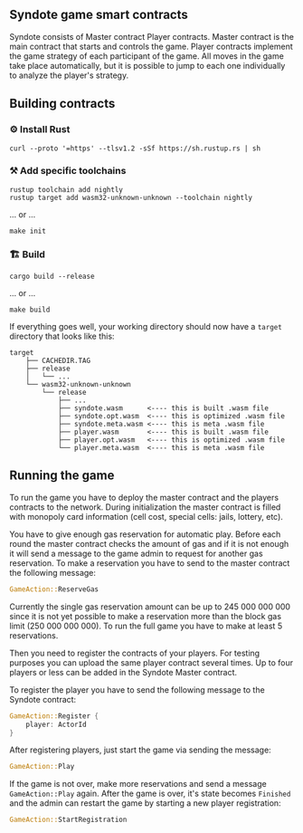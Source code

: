 
## Syndote game smart contracts

Syndote consists of Master contract Player contracts. Master contract is the main contract that starts and controls the game. Player contracts implement the game strategy of each participant of the game. All moves in the game take place automatically, but it is possible to jump to each one individually to analyze the player's strategy.

## Building contracts

### ⚙️ Install Rust

```shell
curl --proto '=https' --tlsv1.2 -sSf https://sh.rustup.rs | sh
```

### ⚒️ Add specific toolchains

```shell
rustup toolchain add nightly
rustup target add wasm32-unknown-unknown --toolchain nightly
```

... or ...

```shell
make init
```

### 🏗️ Build

```shell
cargo build --release
```

... or ...

```shell
make build
```

If everything goes well, your working directory should now have a `target` directory that looks like this:

```
target
    ├── CACHEDIR.TAG
    ├── release
    │   └── ...
    └── wasm32-unknown-unknown
        └── release
            ├── ...
            ├── syndote.wasm      <---- this is built .wasm file
            ├── syndote.opt.wasm  <---- this is optimized .wasm file
            ├── syndote.meta.wasm <---- this is meta .wasm file
            ├── player.wasm       <---- this is built .wasm file
            ├── player.opt.wasm   <---- this is optimized .wasm file
            └── player.meta.wasm  <---- this is meta .wasm file
```

## Running the game

To run the game you have to deploy the master contract and the players contracts to the network. During initialization the master contract is filled with monopoly card information (cell cost, special cells: jails, lottery, etc).
 
You have to give enough gas reservation for automatic play. Before each round the master contract checks the amount of gas and if it is not enough it will send a message to the game admin to request for another gas reservation. To make a reservation you have to send to the master contract the following message: 

```rust
GameAction::ReserveGas
```
Currently the single gas reservation amount can be up to 245 000 000 000 since it is not yet possible to make a reservation more than the block gas limit (250 000 000 000). To run the full game you have to make at least 5 reservations.

Then you need to register the contracts of your players. For testing purposes you can upload the same player contract several times. Up to four players or less can be added in the Syndote Master contract.

To register the player you have to send the following message to the Syndote contract:

```rust
GameAction::Register {
    player: ActorId
}
```

After registering players, just start the game via sending the message:

```rust
GameAction::Play
```

If the game is not over, make more reservations and send a message `GameAction::Play` again. 
After the game is over, it's state becomes `Finished` and the admin can restart the game by starting a new player registration:

```rust
GameAction::StartRegistration
```
